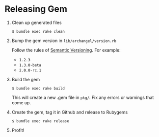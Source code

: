 # Releasing Gem

1. Clean up generated files

   ```
   $ bundle exec rake clean
   ```

2. Bump the gem version in `lib/archangel/version.rb`

    Follow the rules of [Semantic Versioning](https://semver.org/). For example:

    * `1.2.3`
    * `1.3.0-beta`
    * `2.0.0-rc.1`

2. Build the gem

   ```
   $ bundle exec rake build
   ```

   This will create a new .gem file in `pkg/`. Fix any errors or warnings that come up.

4. Create the gem, tag it in Github and release to Rubygems

    ```
    $ bundle exec rake release
    ```

5. Profit!
